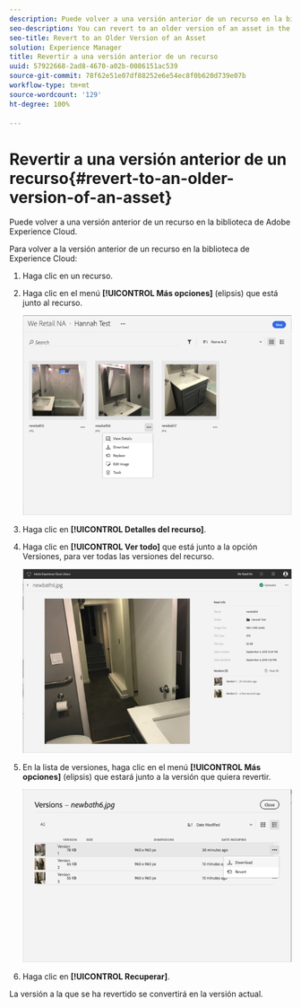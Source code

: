 ```yaml
---
description: Puede volver a una versión anterior de un recurso en la biblioteca de Adobe Experience Cloud.
seo-description: You can revert to an older version of an asset in the Adobe Experience Cloud Library.
seo-title: Revert to an Older Version of an Asset
solution: Experience Manager
title: Revertir a una versión anterior de un recurso
uuid: 57922668-2ad8-4670-a02b-0086151ac539
source-git-commit: 78f62e51e07df88252e6e54ec8f0b620d739e07b
workflow-type: tm+mt
source-wordcount: '129'
ht-degree: 100%

---
```



# Revertir a una versión anterior de un recurso{#revert-to-an-older-version-of-an-asset}

Puede volver a una versión anterior de un recurso en la biblioteca de Adobe Experience Cloud.

Para volver a la versión anterior de un recurso en la biblioteca de Experience Cloud:

1. Haga clic en un recurso.
1. Haga clic en el menú **[!UICONTROL Más opciones]** (elipsis) que está junto al recurso.

   ![](assets/library_asset_options.png)

1. Haga clic en **[!UICONTROL Detalles del recurso]**.
1. Haga clic en **[!UICONTROL Ver todo]** que está junto a la opción Versiones, para ver todas las versiones del recurso.

   ![](assets/library_details_versions.png)

1. En la lista de versiones, haga clic en el menú **[!UICONTROL Más opciones]** (elipsis) que estará junto a la versión que quiera revertir.

   ![](assets/library_versions_download_revert.png)

1. Haga clic en **[!UICONTROL Recuperar]**.

La versión a la que se ha revertido se convertirá en la versión actual.
